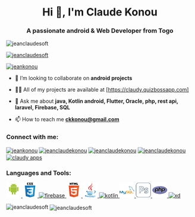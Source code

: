 <h1 align="center">Hi 👋, I'm Claude Konou</h1>
<h3 align="center">A passionate android & Web Developer from Togo</h3>

<p align="left"> <img src="https://komarev.com/ghpvc/?username=jeanclaudesoft&label=Profile%20views&color=0e75b6&style=flat" alt="jeanclaudesoft" /> </p>

<p align="left"> <a href="https://github.com/ryo-ma/github-profile-trophy"><img src="https://github-profile-trophy.vercel.app/?username=jeanclaudesoft" alt="jeanclaudesoft" /></a> </p>

<p align="left"> <a href="https://twitter.com/jeankonou" target="blank"><img src="https://img.shields.io/twitter/follow/jeankonou?logo=twitter&style=for-the-badge" alt="jeankonou" /></a> </p>

- 👯 I’m looking to collaborate on **android projects**

- 👨‍💻 All of my projects are available at [https://claudy.quizbossapp.com]

- 💬 Ask me about **java, Kotlin android, Flutter, Oracle, php, rest api, laravel, Firebase, SQL**

- 📫 How to reach me **ckkonou@gmail.com**

<h3 align="left">Connect with me:</h3>
<p align="left">
<a href="https://twitter.com/jeankonou" target="blank"><img align="center" src="https://raw.githubusercontent.com/rahuldkjain/github-profile-readme-generator/master/src/images/icons/Social/twitter.svg" alt="jeankonou" height="30" width="40" /></a>
<a href="https://linkedin.com/in/jeanclaudekonou" target="blank"><img align="center" src="https://raw.githubusercontent.com/rahuldkjain/github-profile-readme-generator/master/src/images/icons/Social/linked-in-alt.svg" alt="jeanclaudekonou" height="30" width="40" /></a>
<a href="https://fb.com/jeanclaudekonou" target="blank"><img align="center" src="https://raw.githubusercontent.com/rahuldkjain/github-profile-readme-generator/master/src/images/icons/Social/facebook.svg" alt="jeanclaudekonou" height="30" width="40" /></a>
<a href="https://instagram.com/jeanclaudekonou" target="blank"><img align="center" src="https://raw.githubusercontent.com/rahuldkjain/github-profile-readme-generator/master/src/images/icons/Social/instagram.svg" alt="jeanclaudekonou" height="30" width="40" /></a>
<a href="https://www.youtube.com/c/claudy apps" target="blank"><img align="center" src="https://raw.githubusercontent.com/rahuldkjain/github-profile-readme-generator/master/src/images/icons/Social/youtube.svg" alt="claudy apps" height="30" width="40" /></a>
</p>

<h3 align="left">Languages and Tools:</h3>
<p align="left"> <a href="https://developer.android.com" target="_blank"> <img src="https://raw.githubusercontent.com/devicons/devicon/master/icons/android/android-original-wordmark.svg" alt="android" width="40" height="40"/> </a> <a href="https://www.w3schools.com/css/" target="_blank"> <img src="https://raw.githubusercontent.com/devicons/devicon/master/icons/css3/css3-original-wordmark.svg" alt="css3" width="40" height="40"/> </a> <a href="https://firebase.google.com/" target="_blank"> <img src="https://www.vectorlogo.zone/logos/firebase/firebase-icon.svg" alt="firebase" width="40" height="40"/> </a> <a href="https://www.w3.org/html/" target="_blank"> <img src="https://raw.githubusercontent.com/devicons/devicon/master/icons/html5/html5-original-wordmark.svg" alt="html5" width="40" height="40"/> </a> <a href="https://www.java.com" target="_blank"> <img src="https://raw.githubusercontent.com/devicons/devicon/master/icons/java/java-original.svg" alt="java" width="40" height="40"/> </a> <a href="https://kotlinlang.org" target="_blank"> <img src="https://www.vectorlogo.zone/logos/kotlinlang/kotlinlang-icon.svg" alt="kotlin" width="40" height="40"/> </a> <a href="https://www.mysql.com/" target="_blank"> <img src="https://raw.githubusercontent.com/devicons/devicon/master/icons/mysql/mysql-original-wordmark.svg" alt="mysql" width="40" height="40"/> </a> <a href="https://www.photoshop.com/en" target="_blank"> <img src="https://raw.githubusercontent.com/devicons/devicon/master/icons/photoshop/photoshop-line.svg" alt="photoshop" width="40" height="40"/> </a> <a href="https://www.php.net" target="_blank"> <img src="https://raw.githubusercontent.com/devicons/devicon/master/icons/php/php-original.svg" alt="php" width="40" height="40"/> </a> <a href="https://www.adobe.com/products/xd.html" target="_blank"> <img src="https://cdn.worldvectorlogo.com/logos/adobe-xd.svg" alt="xd" width="40" height="40"/> </a> </p>

<p><img align="left" src="https://github-readme-stats.vercel.app/api/top-langs?username=jeanclaudesoft&show_icons=true&locale=en&layout=compact" alt="jeanclaudesoft" /></p>

<p>&nbsp;<img align="center" src="https://github-readme-stats.vercel.app/api?username=jeanclaudesoft&show_icons=true&locale=en" alt="jeanclaudesoft" /></p>

